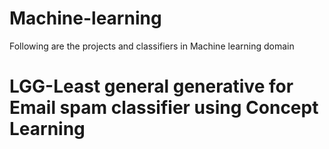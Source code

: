 # Machine-learning
Following are the projects and classifiers in Machine learning domain

# LGG-Least general generative for Email spam classifier using Concept Learning
